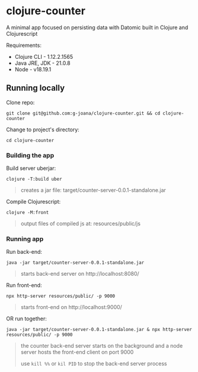 # clojure-counter
A minimal app focused on persisting data with Datomic built in Clojure and Clojurescript

Requirements:
- Clojure CLI - 1.12.2.1565
- Java JRE, JDK - 21.0.8
- Node - v18.19.1

## Running locally
Clone repo:
```
git clone git@github.com:g-joana/clojure-counter.git && cd clojure-counter
```
Change to project's directory:
```
cd clojure-counter
```

### Building the app

Build server uberjar:
```
clojure -T:build uber
```
> creates a jar file: target/counter-server-0.0.1-standalone.jar

Compile Clojurescript:
``` 
clojure -M:front
```
> output files of compiled js at: resources/public/js


### Running app

Run back-end:
```
java -jar target/counter-server-0.0.1-standalone.jar
```
> starts back-end server on http://localhost:8080/

Run front-end:
```
npx http-server resources/public/ -p 9000
```
> starts front-end on http://localhost:9000/

OR run together:
```
java -jar target/counter-server-0.0.1-standalone.jar & npx http-server resources/public/ -p 9000
```
> the counter back-end server starts on the background and a node server hosts the front-end client on port 9000
>
> use `kill %%` or `kil PID` to stop the back-end server process
